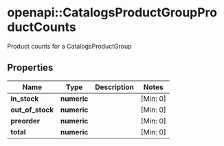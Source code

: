 # openapi::CatalogsProductGroupProductCounts

Product counts for a CatalogsProductGroup

## Properties
Name | Type | Description | Notes
------------ | ------------- | ------------- | -------------
**in_stock** | **numeric** |  | [Min: 0] 
**out_of_stock** | **numeric** |  | [Min: 0] 
**preorder** | **numeric** |  | [Min: 0] 
**total** | **numeric** |  | [Min: 0] 


